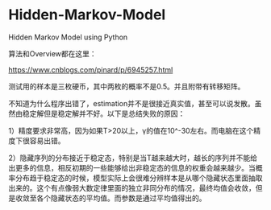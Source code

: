 # Hidden-Markov-Model
Hidden Markov Model using Python

算法和Overview都在这里：

https://www.cnblogs.com/pinard/p/6945257.html

测试用的样本是三枚硬币，其中两枚的概率不是0.5。并且附带有转移矩阵。

不知道为什么程序出错了，estimation并不是很接近真实值，甚至可以说发散。虽然由稳定解但是稳定解并不好。以下是总结失败的原因：

1）精度要求非常高，因为如果T>20以上，γ的值在10^-30左右。而电脑在这个精度下很容易出错。

2）隐藏序列的分布接近于稳定态，特别是当T越来越大时，越长的序列并不能给出更多的信息，相反初期的一些能够给出非稳定态的信息的权重会越来越少。当概率分布趋于稳定态的时候，模型实际上会很难分辨样本是从哪个隐藏状态里面抽取出来的。这个有点像弱大数定律里面的独立非同分布的情况，最终均值会收敛，但是收敛至各个隐藏状态的平均值。而参数是通过平均值得出的。
